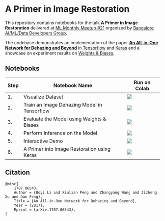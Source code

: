 # A Primer in Image Restoration

This repository contains notebooks for the talk **A Primer in Image Restoration** delivered at [ML Monthly Meetup #21](https://www.meetup.com/bangalore-ai-tech-talks/events/288947606/) organized by [Bangalore AI/ML/Data Developers Group](https://www.meetup.com/bangalore-ai-tech-talks/).

The codebase demonstrates an implementation of the paper [**An All-in-One Network for Dehazing and Beyond**](https://arxiv.org/pdf/1707.06543.pdf) in [Tensorflow](https://tensorflow.org/) and [Keras](https://keras.io) and a showcase on experiment results on [Weights & Biases](https://wandb.ai/geekyrakshit/image-dehazing).

## Notebooks

|Step|Notebook Name|Run on Colab|
|---|---|---|
|1.|Visualize Dataset|[![](https://colab.research.google.com/assets/colab-badge.svg)](https://colab.research.google.com/github/soumik12345/image-restoration-primer/blob/main/notebooks/00_visualize_dataset.ipynb)|
|2.|Train an Image Dehazing Model in Tensorflow|[![](https://colab.research.google.com/assets/colab-badge.svg)](https://colab.research.google.com/github/soumik12345/image-restoration-primer/blob/main/notebooks/01_train_aodnet.ipynb)|
|3.|Evaluate the Model using Weights & Biases|[![](https://colab.research.google.com/assets/colab-badge.svg)](https://colab.research.google.com/github/soumik12345/image-restoration-primer/blob/main/notebooks/02_evaluation.ipynb)|
|4.|Perform Inference on the Model|[![](https://colab.research.google.com/assets/colab-badge.svg)](https://colab.research.google.com/github/soumik12345/image-restoration-primer/blob/main/notebooks/03_inference.ipynb)|
|5.|Interactive Demo|[![](https://colab.research.google.com/assets/colab-badge.svg)](https://colab.research.google.com/github/soumik12345/image-restoration-primer/blob/main/notebooks/04_demo.ipynb)|
|6.|A Primer into Image Restoration using Keras|[![](https://raw.githubusercontent.com/wandb/assets/main/wandb-github-badge-gradient.svg)](https://wandb.me/image-dehazing)|

## Citation

```
@misc{
    1707.06543,
    Author = {Boyi Li and Xiulian Peng and Zhangyang Wang and Jizheng Xu and Dan Feng},
    Title = {An All-in-One Network for Dehazing and Beyond},
    Year = {2017},
    Eprint = {arXiv:1707.06543},
}
```
